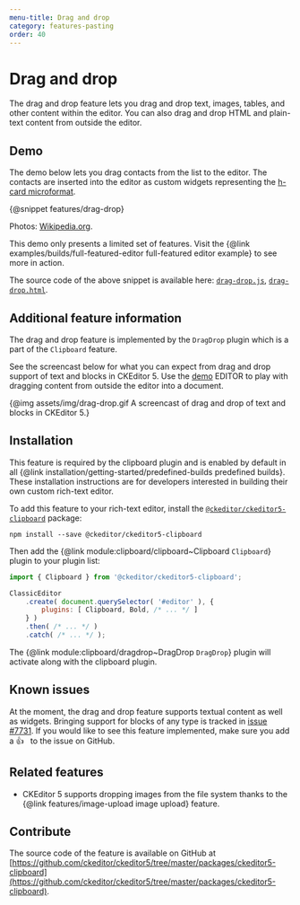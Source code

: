 ```yaml
---
menu-title: Drag and drop
category: features-pasting
order: 40
---
```


# Drag and drop

The drag and drop feature lets you drag and drop text, images, tables, and other content within the editor. You can also drag and drop HTML and plain-text content from outside the editor.

## Demo

The demo below lets you drag contacts from the list to the editor. The contacts are inserted into the editor as custom widgets representing the [h-card microformat](http://microformats.org/wiki/h-card).

{@snippet features/drag-drop}

Photos: [Wikipedia.org](http://en.wikipedia.org).

<info-box info>
	This demo only presents a limited set of features. Visit the {@link examples/builds/full-featured-editor full-featured editor example} to see more in action.
</info-box>

The source code of the above snippet is available here: [`drag-drop.js`](https://github.com/ckeditor/ckeditor5/tree/master/packages/ckeditor5-clipboard/docs/_snippets/features/drag-drop.js), [`drag-drop.html`](https://github.com/ckeditor/ckeditor5/tree/master/packages/ckeditor5-clipboard/docs/_snippets/features/drag-drop.html).

## Additional feature information

The drag and drop feature is implemented by the `DragDrop` plugin which is a part of the `Clipboard` feature.

See the screencast below for what you can expect from drag and drop support of text and blocks in CKEditor 5. Use the [demo](#demo) EDITOR to play with dragging content from outside the editor into a document.

{@img assets/img/drag-drop.gif A screencast of drag and drop of text and blocks in CKEditor 5.}

## Installation

<info-box info>
	This feature is required by the clipboard plugin and is enabled by default in all {@link installation/getting-started/predefined-builds predefined builds}. These installation instructions are for developers interested in building their own custom rich-text editor.
</info-box>

To add this feature to your rich-text editor, install the [`@ckeditor/ckeditor5-clipboard`](https://www.npmjs.com/package/@ckeditor/ckeditor5-clipboard) package:

```
npm install --save @ckeditor/ckeditor5-clipboard
```

Then add the {@link module:clipboard/clipboard~Clipboard `Clipboard`} plugin to your plugin list:

```js
import { Clipboard } from '@ckeditor/ckeditor5-clipboard';

ClassicEditor
	.create( document.querySelector( '#editor' ), {
		plugins: [ Clipboard, Bold, /* ... */ ]
	} )
	.then( /* ... */ )
	.catch( /* ... */ );
```

The {@link module:clipboard/dragdrop~DragDrop `DragDrop`} plugin will activate along with the clipboard plugin.

## Known issues

At the moment, the drag and drop feature supports textual content as well as widgets. Bringing support for blocks of any type is tracked in [issue #7731](https://github.com/ckeditor/ckeditor5/issues/7731). If you would like to see this feature implemented, make sure you add a 👍 &nbsp; to the issue on GitHub.

## Related features

* CKEditor 5 supports dropping images from the file system thanks to the {@link features/image-upload image upload} feature.

## Contribute

The source code of the feature is available on GitHub at [https://github.com/ckeditor/ckeditor5/tree/master/packages/ckeditor5-clipboard](https://github.com/ckeditor/ckeditor5/tree/master/packages/ckeditor5-clipboard).
